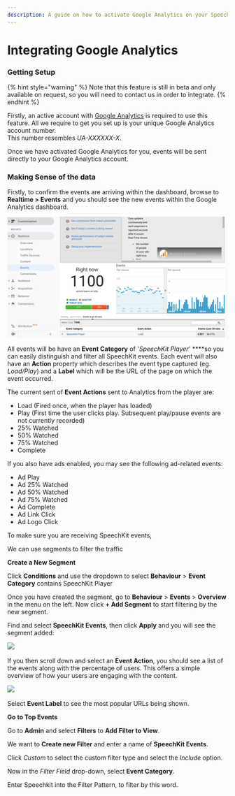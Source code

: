 ```yaml
---
description: A guide on how to activate Google Analytics on your SpeechKit account.
---
```


# Integrating Google Analytics

### Getting Setup

{% hint style="warning" %}
Note that this feature is still in beta and only available on request, so you will need to contact us in order to integrate.
{% endhint %}

Firstly, an active account with [Google Analytics](http://www.google.com/analytics) is required to use this feature. All we require to get you set up is your unique Google Analytics account number.  
This number resembles _UA-XXXXXX-X_.

Once we have activated Google Analytics for you, events will be sent directly to your Google Analytics account. 

### Making Sense of the data

Firstly, to confirm the events are arriving within the dashboard, browse to **Realtime &gt; Events** and you should see the new events within the Google Analytics dashboard.

![](../.gitbook/assets/screenshot-2019-12-06-at-08.31.48.png)

All events will be have an **Event Category** of '_SpeechKit Player'_ ****so you can easily distinguish and filter all SpeechKit events. Each event will also have an **Action** property which describes the event type captured \(eg. _Load/Play_\) and a **Label** which will be the URL of the page on which the event occurred.

The current sent of **Event Actions** sent to Analytics from the player are:

* Load \(Fired once, when the player has loaded\)
* Play \(First time the user clicks play. Subsequent play/pause events are not currently recorded\)
* 25% Watched
* 50% Watched
* 75% Watched
* Complete

If you also have ads enabled, you may see the following ad-related events:

* Ad Play
* Ad 25% Watched
* Ad 50% Watched
* Ad 75% Watched
* Ad Complete
* Ad Link Click
* Ad Logo Click

To make sure you are receiving SpeechKit events, 

We can use segments to filter the traffic

**Create a New Segment**

Click **Conditions** and use the dropdown to select  **Behaviour** &gt; **Event Category** contains SpeechKit Player

Once you have created the segment, go to **Behaviour** &gt; **Events** &gt; **Overview** in the menu on the left. Now click **+ Add Segment** to start filtering by the new segment.

Find and select **SpeechKit Events**, then click **Apply** and you will see the segment added:

![](https://lh3.googleusercontent.com/1f6Yj3QEYqs8GwWOq0txybclylw59hvu9M3gmFlQb_X4-5NVTNK7DbjAeZ9pPe0SWv7yItcgGHLLkE2CyIxPdDnMpZzpK_nZGR8t85vaD2iMPgwd-ITjIYeByRsyvw84hojzez5H)

If you then scroll down and select an **Event Action**, you should see a list of the events along with the percentage of users. This offers a simple overview of how your users are engaging with the content.

![](https://lh4.googleusercontent.com/Ssv86bS_NR17PP96QSOPTgnBsT8c7xYJ05NKARKFCP4iqXKRKo4XFUzCt_LSAuLEY-GhesBAgtUceqccZPQHBqPgyNjblEcSDip4oDiAABYgKcKo0lUnFqDlpaSvT8iJokJf5wKX)

Select **Event Label** to see the most popular URLs being shown.

**Go to Top Events**  
  
Go to **Admin** and select **Filters** to **Add Filter to View**.

We want to **Create new Filter** and enter a name of **SpeechKit Events**.

Click _Custom_ to select the custom filter type and select the _Include_ option.

Now in the _Filter Field_ drop-down, select **Event Category**. 

Enter Speechkit into the Filter Pattern, to filter by this word.

